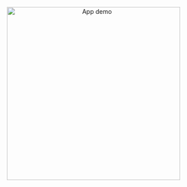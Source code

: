 <p align="center">
  <img src="https://github.com/user-attachments/assets/0d20d520-09de-41a5-8633-4f97b164ffaf" width="400" alt="App demo" />
</p>

